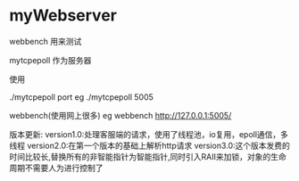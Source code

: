 # myWebserver

webbench 用来测试

mytcpepoll 作为服务器

使用

./mytcpepoll port          eg ./mytcpepoll 5005

webbench(使用网上很多)      eg webbench http://127.0.0.1:5005/  

版本更新:
version1.0:处理客服端的请求，使用了线程池，io复用，epoll通信，多线程
version2.0:在第一个版本的基础上解析http请求
version3.0:这个版本发费的时间比较长,替换所有的非智能指针为智能指针,同时引入RAII来加锁，对象的生命周期不需要人为进行控制了
